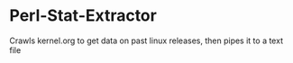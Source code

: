 # Perl-Stat-Extractor
Crawls kernel.org to get data on past linux releases, then pipes it to a text file
